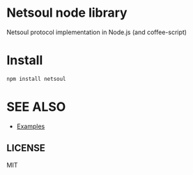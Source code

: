 Netsoul node library
====================

Netsoul protocol implementation in Node.js (and coffee-script)

Install
=======

```bash
npm install netsoul
```

SEE ALSO
========

* [Examples](https://github.com/moul/node-netsoul/tree/master/examples)

LICENSE
-------

MIT
